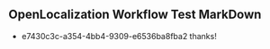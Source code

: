 ## OpenLocalization Workflow Test MarkDown
* e7430c3c-a354-4bb4-9309-e6536ba8fba2 thanks!

<!--HONumber=Jul16_HO4-->


